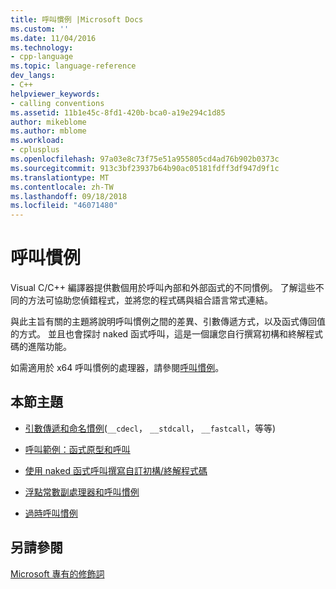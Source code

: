 ```yaml
---
title: 呼叫慣例 |Microsoft Docs
ms.custom: ''
ms.date: 11/04/2016
ms.technology:
- cpp-language
ms.topic: language-reference
dev_langs:
- C++
helpviewer_keywords:
- calling conventions
ms.assetid: 11b1e45c-8fd1-420b-bca0-a19e294c1d85
author: mikeblome
ms.author: mblome
ms.workload:
- cplusplus
ms.openlocfilehash: 97a03e8c73f75e51a955805cd4ad76b902b0373c
ms.sourcegitcommit: 913c3bf23937b64b90ac05181fdff3df947d9f1c
ms.translationtype: MT
ms.contentlocale: zh-TW
ms.lasthandoff: 09/18/2018
ms.locfileid: "46071480"
---
```

# <a name="calling-conventions"></a>呼叫慣例

Visual C/C++ 編譯器提供數個用於呼叫內部和外部函式的不同慣例。 了解這些不同的方法可協助您偵錯程式，並將您的程式碼與組合語言常式連結。

與此主旨有關的主題將說明呼叫慣例之間的差異、引數傳遞方式，以及函式傳回值的方式。 並且也會探討 naked 函式呼叫，這是一個讓您自行撰寫初構和終解程式碼的進階功能。

如需適用於 x64 呼叫慣例的處理器，請參閱[呼叫慣例](../build/calling-convention.md)。

## <a name="topics-in-this-section"></a>本節主題

- [引數傳遞和命名慣例](../cpp/argument-passing-and-naming-conventions.md)(`__cdecl`， `__stdcall`， `__fastcall`，等等)

- [呼叫範例：函式原型和呼叫](../cpp/calling-example-function-prototype-and-call.md)

- [使用 naked 函式呼叫撰寫自訂初構/終解程式碼](../cpp/naked-function-calls.md)

- [浮點常數副處理器和呼叫慣例](../cpp/floating-point-coprocessor-and-calling-conventions.md)

- [過時呼叫慣例](../cpp/obsolete-calling-conventions.md)

## <a name="see-also"></a>另請參閱

[Microsoft 專有的修飾詞](../cpp/microsoft-specific-modifiers.md)